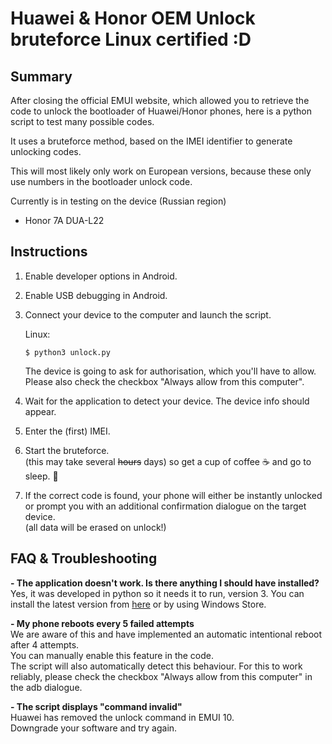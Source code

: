 # Huawei & Honor OEM Unlock bruteforce Linux certified :D

## Summary

After closing the official EMUI website,
which allowed you to retrieve the code to unlock the bootloader of Huawei/Honor phones, 
here is a python script to test many possible codes.

It uses a bruteforce method, based on the IMEI identifier to generate unlocking codes.

This will most likely only work on European versions, 
because these only use numbers in the bootloader unlock code.

Currently is in testing on the device (Russian region)
- Honor 7A DUA-L22

## Instructions

1. Enable developer options in Android.
1. Enable USB debugging in Android.
1. Connect your device to the computer and launch the script.


    Linux:
    ```shell
    $ python3 unlock.py
    ```
    The device is going to ask for authorisation, which you'll have to allow.  
    Please also check the checkbox "Always allow from this computer".
1. Wait for the application to detect your device. The device info should appear.
1. Enter the (first) IMEI.
1. Start the bruteforce.  
    (this may take several ~~hours~~ days) so get a cup of coffee ☕ and go to sleep. 💫 
1. If the correct code is found, your phone will either be instantly unlocked or prompt you with an additional confirmation dialogue on the target device.  
    (all data will be erased on unlock!)


## FAQ & Troubleshooting

**- The application doesn't work. Is there anything I should have installed?**  
Yes, it was developed in python so it needs it to run, version 3. You can install the latest version from [here](https://www.python.org/downloads/) or by using Windows Store.

**- My phone reboots every 5 failed attempts**  
We are aware of this and have implemented an automatic intentional reboot after 4 attempts.  
You can manually enable this feature in the code.  
The script will also automatically detect this behaviour. For this to work reliably, please check the checkbox "Always allow from this computer" in the adb dialogue.

**- The script displays "command invalid"**  
Huawei has removed the unlock command in EMUI 10.  
Downgrade your software and try again.

